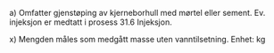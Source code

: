 a) Omfatter gjenstøping av kjerneborhull med mørtel eller sement. Ev. injeksjon er medtatt i prosess 31.6 Injeksjon.

x) Mengden måles som medgått masse uten vanntilsetning. Enhet: kg

